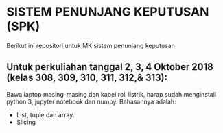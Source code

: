 # SISTEM PENUNJANG KEPUTUSAN (SPK)
Berikut ini repositori untuk MK sistem penunjang keputusan
## Untuk perkuliahan tanggal 2, 3, 4 Oktober 2018 (kelas 308, 309, 310, 311, 312,& 313):
Bawa laptop masing-masing dan kabel roll listrik, harap sudah menginstall python 3, jupyter notebook dan numpy. 
Bahasannya adalah: 
- List, tuple dan array. 
- Slicing

